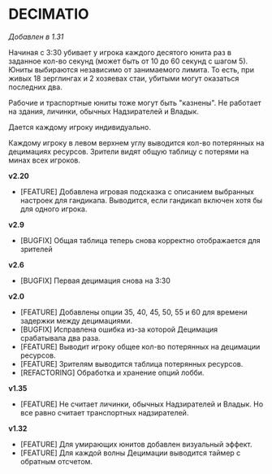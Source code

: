 # DECIMATIO

*Добавлен в 1.31*

Начиная с 3:30 убивает у игрока каждого десятого юнита раз в заданное кол-во секунд (может быть от 10 до 60 секунд c шагом 5). Юниты выбираются независимо от занимаемого лимита. То есть, при живых 18 зерглингах и 2 хозяевах стаи, убитыми могут оказаться последних два.

Рабочие и траспортные юниты тоже могут быть "казнены". Не работает на здания, личинки, обычных Надзирателей и Владык.

Дается каждому игроку индивидуально.

Каждому игроку в левом верхнем углу выводится кол-во потерянных на децимациях ресурсов. Зрители видят общую таблицу с потерями на минах всех игроков. 

**v2.20**

* [FEATURE] Добавлена игровая подсказка с описанием выбранных настроек для гандикапа. Выводится, если гандикап включен хотя бы для одного игрока.

**v2.9**

* [BUGFIX] Общая таблица теперь снова корректно отображается для зрителей

**v2.6**

* [BUGFIX]	Первая децимация снова на 3:30

**v2.0**

* [FEATURE] Добавлены опции 35, 40, 45, 50, 55 и 60 для времени задержки между децимациями.
* [BUGFIX] Исправлена ошибка из-за которой Децимация срабатывала два раза.
* [FEATURE] Выводит игроку общее кол-во потерянных на децимации ресурсов.
* [FEATURE] Зрителям выводится таблица потерянных ресурсов.
* [REFACTORING] Обработка и хранение опций лобби.

**v1.35**

* [FEATURE] Не считает личинки, обычных Надзирателей и Владык. Но все равно считает транспортных надзирателей.

**v1.32**

* [FEATURE] Для умирающих юнитов добавлен визуальный эффект.
* [FEATURE] Для каждой волны Децимации выводится таймер с обратным отсчетом.
